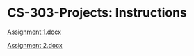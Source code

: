 # CS-303-Projects: Instructions
[Assignment 1.docx](https://github.com/Ad5fh/CS-303-Assignment-1/files/9691160/Assignment.1.docx)

[Assignment 2.docx](https://github.com/Ad5fh/CS-303-Projects/files/9816756/Assignment.2.docx)
